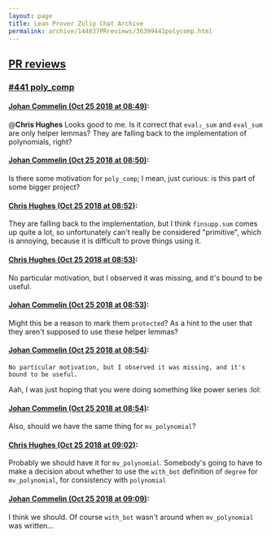 ```yaml
---
layout: page
title: Lean Prover Zulip Chat Archive 
permalink: archive/144837PRreviews/36399441polycomp.html
---
```


## [PR reviews](index.html)
### [#441 poly_comp](36399441polycomp.html)

#### [Johan Commelin (Oct 25 2018 at 08:49)](https://leanprover.zulipchat.com/#narrow/stream/144837-PR%20reviews/topic/%23441%20poly_comp/near/136459460):
@**Chris Hughes** Looks good to me. Is it correct that `eval₂_sum` and `eval_sum` are only helper lemmas? They are falling back to the implementation of polynomials, right?

#### [Johan Commelin (Oct 25 2018 at 08:50)](https://leanprover.zulipchat.com/#narrow/stream/144837-PR%20reviews/topic/%23441%20poly_comp/near/136459503):
Is there some motivation for `poly_comp`; I mean, just curious: is this part of some bigger project?

#### [Chris Hughes (Oct 25 2018 at 08:52)](https://leanprover.zulipchat.com/#narrow/stream/144837-PR%20reviews/topic/%23441%20poly_comp/near/136459578):
They are falling back to the implementation, but I think `finsupp.sum` comes up quite a lot, so unfortunately can't really be considered "primitive", which is annoying, because it is difficult to prove things using it.

#### [Chris Hughes (Oct 25 2018 at 08:53)](https://leanprover.zulipchat.com/#narrow/stream/144837-PR%20reviews/topic/%23441%20poly_comp/near/136459589):
No particular motivation, but I observed it was missing, and it's bound to be useful.

#### [Johan Commelin (Oct 25 2018 at 08:53)](https://leanprover.zulipchat.com/#narrow/stream/144837-PR%20reviews/topic/%23441%20poly_comp/near/136459591):
Might this be a reason to mark them `protected`? As a hint to the user that they aren't supposed to use these helper lemmas?

#### [Johan Commelin (Oct 25 2018 at 08:54)](https://leanprover.zulipchat.com/#narrow/stream/144837-PR%20reviews/topic/%23441%20poly_comp/near/136459636):
```quote
No particular motivation, but I observed it was missing, and it's bound to be useful.
```
Aah, I was just hoping that you were doing something like power series :lol:

#### [Johan Commelin (Oct 25 2018 at 08:54)](https://leanprover.zulipchat.com/#narrow/stream/144837-PR%20reviews/topic/%23441%20poly_comp/near/136459641):
Also, should we have the same thing for `mv_polynomial`?

#### [Chris Hughes (Oct 25 2018 at 09:02)](https://leanprover.zulipchat.com/#narrow/stream/144837-PR%20reviews/topic/%23441%20poly_comp/near/136459922):
Probably we should have it for `mv_polynomial`. Somebody's going to have to make a decision about whether to use the `with_bot` definition of `degree` for `mv_polynomial`, for consistency with `polynomial`

#### [Johan Commelin (Oct 25 2018 at 09:09)](https://leanprover.zulipchat.com/#narrow/stream/144837-PR%20reviews/topic/%23441%20poly_comp/near/136460127):
I think we should. Of course `with_bot` wasn't around when `mv_polynomial` was written...

